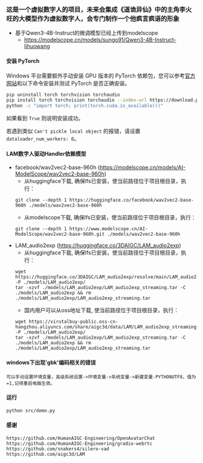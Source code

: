 ### 这是一个虚拟数字人的项目，未来会集成《道诡异仙》中的主角李火旺的大模型作为虚拟数字人，会专门制作一个他疯言疯语的形象
* 基于Qwen3-4B-Instruct的微调模型已经上传到modelscope
  * https://modelscope.cn/models/sungo91/Qwen3-4B-Instruct-lihuowang

#### 安装 PyTorch

Windows 平台需要额外手动安装 GPU 版本的 PyTorch 依赖包，您可以参考[官方网站](https://pytorch.org/get-started/locally/)和以下命令安装并测试 PyTorch 是否正确安装。

```bash
pip uninstall torch torchvision torchaudio
pip install torch torchvision torchaudio --index-url https://download.pytorch.org/whl/cu126
python -c "import torch; print(torch.cuda.is_available())"
```

如果看到 `True` 则说明安装成功。

若遇到类似 `Can't pickle local object` 的报错，请设置 `dataloader_num_workers: 0`。

#### LAM数字人驱动Handler依赖模型
* facebook/wav2vec2-base-960h (https://modelscope.cn/models/AI-ModelScope/wav2vec2-base-960h)
  * 从huggingface下载, 确保lfs已安装，使当前路径位于项目根目录，执行：
  ```
  git clone --depth 1 https://huggingface.co/facebook/wav2vec2-base-960h ./models/wav2vec2-base-960h
  ```
  * 从modelscope下载, 确保lfs已安装，使当前路径位于项目根目录，执行：
  ```
  git clone --depth 1 https://www.modelscope.cn/AI-ModelScope/wav2vec2-base-960h.git ./models/wav2vec2-base-960h
  ```
* LAM_audio2exp (https://huggingface.co/3DAIGC/LAM_audio2exp)
  * 从huggingface下载, 确保lfs已安装，使当前路径位于项目根目录，执行：
  ```
  wget https://huggingface.co/3DAIGC/LAM_audio2exp/resolve/main/LAM_audio2exp_streaming.tar -P ./models/LAM_audio2exp/
  tar -xzvf ./models/LAM_audio2exp/LAM_audio2exp_streaming.tar -C ./models/LAM_audio2exp && rm ./models/LAM_audio2exp/LAM_audio2exp_streaming.tar
  ```
  * 国内用户可以从oss地址下载, 使当前路径位于项目根目录，执行：
  ```
  wget https://virutalbuy-public.oss-cn-hangzhou.aliyuncs.com/share/aigc3d/data/LAM/LAM_audio2exp_streaming.tar -P ./models/LAM_audio2exp/
  tar -xzvf ./models/LAM_audio2exp/LAM_audio2exp_streaming.tar -C ./models/LAM_audio2exp && rm ./models/LAM_audio2exp/LAM_audio2exp_streaming.tar
  ```


#### windows下出现'gbk'编码相关的错误
  ``` 
可以手动设置环境变量，高级系统设置->环境变量->系统变量->新建变量-PYTHONUTF8，值为=1,记得重启电脑生效。
  ```

#### 运行
```bash
python src/demo.py
```

#### 感谢
  ```
https://github.com/HumanAIGC-Engineering/OpenAvatarChat
https://github.com/HumanAIGC-Engineering/gradio-webrtc
https://github.com/snakers4/silero-vad
https://github.com/aigc3d/LAM
  ```
